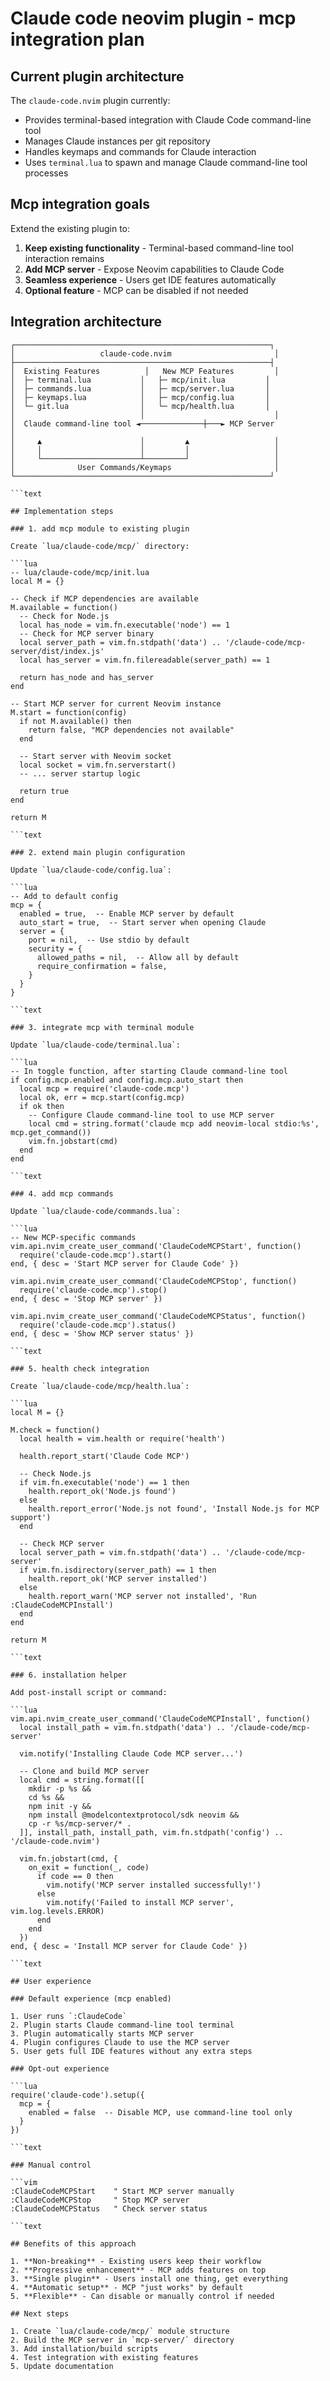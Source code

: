 
# Claude code neovim plugin - mcp integration plan

## Current plugin architecture

The `claude-code.nvim` plugin currently:

- Provides terminal-based integration with Claude Code command-line tool
- Manages Claude instances per git repository
- Handles keymaps and commands for Claude interaction
- Uses `terminal.lua` to spawn and manage Claude command-line tool processes

## Mcp integration goals

Extend the existing plugin to:

1. **Keep existing functionality** - Terminal-based command-line tool interaction remains
2. **Add MCP server** - Expose Neovim capabilities to Claude Code
3. **Seamless experience** - Users get IDE features automatically
4. **Optional feature** - MCP can be disabled if not needed

## Integration architecture

```text
┌─────────────────────────────────────────────────────────┐
│                   claude-code.nvim                       │
├─────────────────────────────────────────────────────────┤
│  Existing Features          │   New MCP Features         │
│  ├─ terminal.lua           │   ├─ mcp/init.lua         │
│  ├─ commands.lua           │   ├─ mcp/server.lua       │
│  ├─ keymaps.lua            │   ├─ mcp/config.lua       │
│  └─ git.lua                │   └─ mcp/health.lua       │
│                            │                             │
│  Claude command-line tool ◄──────────────┼───► MCP Server             │
│     ▲                      │         ▲                   │
│     │                      │         │                   │
│     └──────────────────────┴─────────┘                   │
│              User Commands/Keymaps                       │
└─────────────────────────────────────────────────────────┘

```text

## Implementation steps

### 1. add mcp module to existing plugin

Create `lua/claude-code/mcp/` directory:

```lua
-- lua/claude-code/mcp/init.lua
local M = {}

-- Check if MCP dependencies are available
M.available = function()
  -- Check for Node.js
  local has_node = vim.fn.executable('node') == 1
  -- Check for MCP server binary
  local server_path = vim.fn.stdpath('data') .. '/claude-code/mcp-server/dist/index.js'
  local has_server = vim.fn.filereadable(server_path) == 1

  return has_node and has_server
end

-- Start MCP server for current Neovim instance
M.start = function(config)
  if not M.available() then
    return false, "MCP dependencies not available"
  end

  -- Start server with Neovim socket
  local socket = vim.fn.serverstart()
  -- ... server startup logic

  return true
end

return M

```text

### 2. extend main plugin configuration

Update `lua/claude-code/config.lua`:

```lua
-- Add to default config
mcp = {
  enabled = true,  -- Enable MCP server by default
  auto_start = true,  -- Start server when opening Claude
  server = {
    port = nil,  -- Use stdio by default
    security = {
      allowed_paths = nil,  -- Allow all by default
      require_confirmation = false,
    }
  }
}

```text

### 3. integrate mcp with terminal module

Update `lua/claude-code/terminal.lua`:

```lua
-- In toggle function, after starting Claude command-line tool
if config.mcp.enabled and config.mcp.auto_start then
  local mcp = require('claude-code.mcp')
  local ok, err = mcp.start(config.mcp)
  if ok then
    -- Configure Claude command-line tool to use MCP server
    local cmd = string.format('claude mcp add neovim-local stdio:%s', mcp.get_command())
    vim.fn.jobstart(cmd)
  end
end

```text

### 4. add mcp commands

Update `lua/claude-code/commands.lua`:

```lua
-- New MCP-specific commands
vim.api.nvim_create_user_command('ClaudeCodeMCPStart', function()
  require('claude-code.mcp').start()
end, { desc = 'Start MCP server for Claude Code' })

vim.api.nvim_create_user_command('ClaudeCodeMCPStop', function()
  require('claude-code.mcp').stop()
end, { desc = 'Stop MCP server' })

vim.api.nvim_create_user_command('ClaudeCodeMCPStatus', function()
  require('claude-code.mcp').status()
end, { desc = 'Show MCP server status' })

```text

### 5. health check integration

Create `lua/claude-code/mcp/health.lua`:

```lua
local M = {}

M.check = function()
  local health = vim.health or require('health')

  health.report_start('Claude Code MCP')

  -- Check Node.js
  if vim.fn.executable('node') == 1 then
    health.report_ok('Node.js found')
  else
    health.report_error('Node.js not found', 'Install Node.js for MCP support')
  end

  -- Check MCP server
  local server_path = vim.fn.stdpath('data') .. '/claude-code/mcp-server'
  if vim.fn.isdirectory(server_path) == 1 then
    health.report_ok('MCP server installed')
  else
    health.report_warn('MCP server not installed', 'Run :ClaudeCodeMCPInstall')
  end
end

return M

```text

### 6. installation helper

Add post-install script or command:

```lua
vim.api.nvim_create_user_command('ClaudeCodeMCPInstall', function()
  local install_path = vim.fn.stdpath('data') .. '/claude-code/mcp-server'

  vim.notify('Installing Claude Code MCP server...')

  -- Clone and build MCP server
  local cmd = string.format([[
    mkdir -p %s &&
    cd %s &&
    npm init -y &&
    npm install @modelcontextprotocol/sdk neovim &&
    cp -r %s/mcp-server/* .
  ]], install_path, install_path, vim.fn.stdpath('config') .. '/claude-code.nvim')

  vim.fn.jobstart(cmd, {
    on_exit = function(_, code)
      if code == 0 then
        vim.notify('MCP server installed successfully!')
      else
        vim.notify('Failed to install MCP server', vim.log.levels.ERROR)
      end
    end
  })
end, { desc = 'Install MCP server for Claude Code' })

```text

## User experience

### Default experience (mcp enabled)

1. User runs `:ClaudeCode`
2. Plugin starts Claude command-line tool terminal
3. Plugin automatically starts MCP server
4. Plugin configures Claude to use the MCP server
5. User gets full IDE features without any extra steps

### Opt-out experience

```lua
require('claude-code').setup({
  mcp = {
    enabled = false  -- Disable MCP, use command-line tool only
  }
})

```text

### Manual control

```vim
:ClaudeCodeMCPStart    " Start MCP server manually
:ClaudeCodeMCPStop     " Stop MCP server
:ClaudeCodeMCPStatus   " Check server status

```text

## Benefits of this approach

1. **Non-breaking** - Existing users keep their workflow
2. **Progressive enhancement** - MCP adds features on top
3. **Single plugin** - Users install one thing, get everything
4. **Automatic setup** - MCP "just works" by default
5. **Flexible** - Can disable or manually control if needed

## Next steps

1. Create `lua/claude-code/mcp/` module structure
2. Build the MCP server in `mcp-server/` directory
3. Add installation/build scripts
4. Test integration with existing features
5. Update documentation

